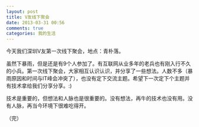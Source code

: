 ```yaml
---
layout: post
title: V友线下聚会
date: 2013-03-31 00:56
comments: true
categories: 我的生活
---
```

今天我们深圳V友第一次线下聚会，地点：青朴落。

虽然下暴雨，但是还是有9个人参加了。有互联网从业多年的老兵也有刚入行不久的小兵。第一次线下聚会，大家相互认识认识，并分享了一些想法。人数不多（暴雨原因和时间与IT峰会冲突了），也没有定下交流主题。希望下一次定下个主题并有技术拿给我们分享分享。:)

技术是重要的，但想法和人脉也是很重要的。没有想法，再牛的技术也没有用。没有人脉，再当今环境下很难吃得开。

（完）
